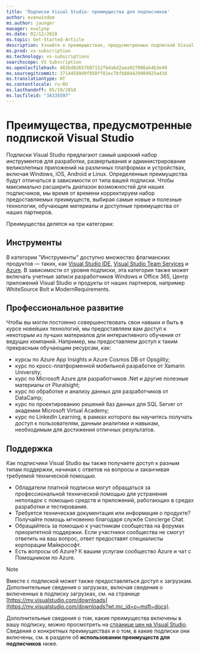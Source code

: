 ```yaml
---
title: 'Подписки Visual Studio: преимущества для подписчиков'
author: evanwindom
ms.author: jaunger
manager: evelynp
ms.date: 02/12/2018
ms.topic: Get-Started-Article
description: Узнайте о преимуществах, предусмотренных подпиской Visual Studio
ms.prod: vs-subscription
ms.technology: vs-subscriptions
searchscope: VS Subscription
ms.openlocfilehash: 482bd02657687152fbda6d2aea927008ab4b3e49
ms.sourcegitcommit: 37144589d9f850ff81ec7bfb884429989925a43d
ms.translationtype: HT
ms.contentlocale: ru-RU
ms.lasthandoff: 05/19/2018
ms.locfileid: "34335597"
---
```

# <a name="benefits-included-in-your-visual-studio-subscription"></a>Преимущества, предусмотренные подпиской Visual Studio

Подписки Visual Studio предлагают самый широкий набор инструментов для разработки, развертывания и администрирования великолепных приложений на различных платформах и устройствах, включая Windows, iOS, Android и Linux.  Определенные преимущества будут отличаться в зависимости от типа вашей подписки.  Чтобы максимально расширить диапазон возможностей для наших подписчиков, мы время от времени корректируем набор предоставляемых преимуществ, выбирая самые новые и полезные технологии, обучающие материалы и доступные преимущества от наших партнеров. 

Преимущества делятся на три категории:

## <a name="tools"></a>Инструменты
В категории "Инструменты" доступно множество флагманских продуктов — таких, как [Visual Studio IDE](vs-ide-benefit.md), [Visual Studio Team Services](vs-vsts.md) и [Azure](vs-azure.md).  В зависимости от уровня подписки, эта категория также может включать учетные записи разработчиков Windows и Office 365, Центр приложений Visual Studio и продукты от наших партнеров, например WhiteSource Bolt и ModernRequirements.

## <a name="professional-development"></a>Профессиональное развитие
Чтобы вы могли постоянно совершенствовать свои навыки и быть в курсе новейших технологий, мы предоставляем вам доступ к некоторым из лучших материалов для интерактивного обучения от ведущих компаний. Например, мы предоставляем доступ к таким прекрасным обучающим ресурсам, как:
- курсы по Azure App Insights и Azure Cosmos DB от Opsgility;
- курс по кросс-платформенной мобильной разработке от Xamarin University;
- курс по Microsoft Azure для разработчиков .Net и другие полезные материалы от Pluralsight;
- курс по обработке и анализу данных для разработчиков от DataCamp;
- курс по проектированию решений баз данных для SQL Server от академии Microsoft Virtual Academy;
- курс по LinkedIn Learning, в рамках которого вы научитесь получать доступ к пользователям, данным аналитики и навыкам, необходимым для достижения отличных результатов. 

## <a name="support"></a>Поддержка 
Как подписчики Visual Studio вы также получаете доступ к разным типам поддержки, начиная с ответов на вопросы и заканчивая требуемой технической помощью. 
- Обладатели платной подписки могут обращаться за профессиональной технической помощью для устранения неполадок с помощью средств и приложений, работающих в средах разработки и тестирования.  
- Требуется техническая документация или информация о продукте?  Получайте помощь мгновенно благодаря службе Concierge Chat. 
- Обращайтесь за помощью к участникам сообщества на форумах приоритетной поддержки.  Если участники сообщества не смогут ответить на ваш вопрос, ответ предоставят специалисты корпорации Майкрософт. 
- Есть вопросы об Azure?  К вашим услугам сообщество Azure и чат с Помощником по Azure.  

> [!NOTE] 
> Вместе с подпиской может также предоставляться доступ к загрузкам.  Дополнительные сведения о загрузках, включая сведения о включенных в подписку загрузках, см. на странице [https://my.visualstudio.com/downloads](https://my.visualstudio.com/downloads?wt.mc_id=o~msft~docs).

Дополнительные сведения о том, какие преимущества включены в вашу подписку, можно просмотреть на [странице цен на Visual Studio](https://www.visualstudio.com/vs/pricing/).  Сведения о конкретных преимуществах и о том, в какие подписки они включены, см. в разделе об **использовании преимуществ для подписчиков** ниже. 

